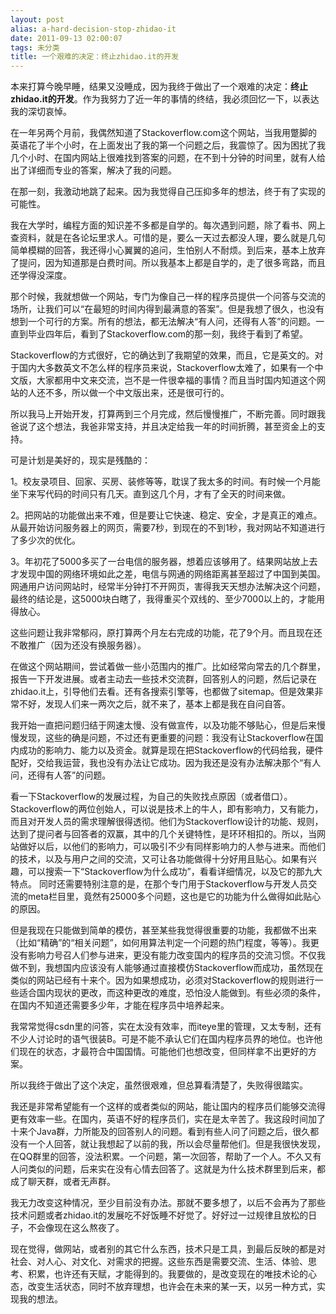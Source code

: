 ```yaml
---
layout: post
alias: a-hard-decision-stop-zhidao-it
date: 2011-09-13 02:00:07
tags: 未分类
title: 一个艰难的决定：终止zhidao.it的开发
---
```


本来打算今晚早睡，结果又没睡成，因为我终于做出了一个艰难的决定：**终止zhidao.it的开发**。作为我努力了近一年的事情的终结，我必须回忆一下，以表达我的深切哀悼。

在一年另两个月前，我偶然知道了Stackoverflow.com这个网站，当我用蹩脚的英语花了半个小时，在上面发出了我的第一个问题之后，我震惊了。因为困扰了我几个小时、在国内网站上很难找到答案的问题，在不到十分钟的时间里，就有人给出了详细而专业的答案，解决了我的问题。

在那一刻，我激动地跳了起来。因为我觉得自己压抑多年的想法，终于有了实现的可能性。

我在大学时，编程方面的知识差不多都是自学的。每次遇到问题，除了看书、网上查资料，就是在各论坛里求人。可惜的是，要么一天过去都没人理，要么就是几句简单模糊的回答，我还得小心翼翼的追问，生怕别人不耐烦。到后来，基本上放弃了提问，因为知道那是白费时间。所以我基本上都是自学的，走了很多弯路，而且还学得没深度。

那个时候，我就想做一个网站，专门为像自己一样的程序员提供一个问答与交流的场所，让我们可以“在最短的时间内得到最满意的答案”。但是我想了很久，也没有想到一个可行的方案。所有的想法，都无法解决“有人问，还得有人答”的问题。一直到毕业四年后，看到了Stackoverflow.com的那一刻，我终于看到了希望。

Stackoverflow的方式很好，它的确达到了我期望的效果，而且，它是英文的。对于国内大多数英文不怎么样的程序员来说，Stackoverflow太难了，如果有一个中文版，大家都用中文来交流，岂不是一件很幸福的事情？而且当时国内知道这个网站的人还不多，所以做一个中文版出来，还是很可行的。

所以我马上开始开发，打算两到三个月完成，然后慢慢推广，不断完善。同时跟我爸说了这个想法，我爸非常支持，并且决定给我一年的时间折腾，甚至资金上的支持。

可是计划是美好的，现实是残酷的：

1。校友录项目、回家、买房、装修等等，耽误了我太多的时间。有时候一个月能坐下来写代码的时间只有几天。直到这几个月，才有了全天的时间来做。

2。把网站的功能做出来不难，但是要让它快速、稳定、安全，才是真正的难点。从最开始访问服务器上的网页，需要7秒，到现在的不到1秒，我对网站不知道进行了多少次的优化。

3。年初花了5000多买了一台电信的服务器，想着应该够用了。结果网站放上去才发现中国的网络环境如此之差，电信与网通的网络距离甚至超过了中国到美国。网通用户访问网站时，经常半分钟打不开网页，害得我天天想办法解决这个问题，最终的结论是，这5000块白瞎了，我得重买个双线的、至少7000以上的，才能用得放心。

这些问题让我非常郁闷，原打算两个月左右完成的功能，花了9个月。而且现在还不敢推广（因为还没有换服务器）。

在做这个网站期间，尝试着做一些小范围内的推广。比如经常向常去的几个群里，报告一下开发进展。或者主动去一些技术交流群，回答别人的问题，然后记录在zhidao.it上，引导他们去看。还有各搜索引擎等，也都做了sitemap。但是效果非常不好，发现人们来一两次之后，就不来了，基本上都是我在自问自答。

我开始一直把问题归结于网速太慢、没有做宣传，以及功能不够贴心，但是后来慢慢发现，这些的确是问题，不过还有更重要的问题：我没有让Stackoverflow在国内成功的影响力、能力以及资金。就算是现在把Stackoverflow的代码给我，硬件配好，交给我运营，我也没有办法让它成功。因为我还是没有办法解决那个“有人问，还得有人答”的问题。

看一下Stackoverflow的发展过程，为自己的失败找点原因（或者借口）。Stackoverflow的两位创始人，可以说是技术上的牛人，即有影响力，又有能力，而且对开发人员的需求理解很得透彻。他们为Stackoverflow设计的功能、规则，达到了提问者与回答者的双赢，其中的几个关键特性，是环环相扣的。所以，当网站做好以后，以他们的影响力，可以吸引不少有同样影响力的人参与进来。而他们的技术，以及与用户之间的交流，又可让各功能做得十分好用且贴心。如果有兴趣，可以搜索一下“Stackoverflow为什么成功”，看看详细情况，以及它的那九大特点。 同时还需要特别注意的是，在那个专门用于Stackoverflow与开发人员交流的meta栏目里，竟然有25000多个问题，这也是它的功能为什么做得如此贴心的原因。

但是我现在只能做到简单的模仿，甚至某些我觉得很重要的功能，我都做不出来（比如“精确”的“相关问题”，如何用算法判定一个问题的热门程度，等等）。我更没有影响力号召人们参与进来，更没有能力改变国内的程序员的交流习惯。不仅我做不到，我想国内应该没有人能够通过直接模仿Stackoverflow而成功，虽然现在类似的网站已经有十来个。因为如果想成功，必须对Stackoverflow的规则进行一些适合国内现状的更改，而这种更改的难度，恐怕没人能做到。有些必须的条件，在国内不知道还需要多少年，才能在程序员中培养起来。

我常常觉得csdn里的问答，实在太没有效率，而iteye里的管理，又太专制，还有不少人讨论时的语气很装B。可是不能不承认它们在国内程序员界的地位。也许他们现在的状态，才最符合中国国情。可能他们也想改变，但同样拿不出更好的方案。

所以我终于做出了这个决定，虽然很艰难，但总算看清楚了，失败得很踏实。

我还是非常希望能有一个这样的或者类似的网站，能让国内的程序员们能够交流得更有效率一些。在国内，英语不好的程序员们，实在是太辛苦了。我这段时间加了十来个Java群，力所能及的回答别人的问题。看到有些人问了问题之后，很久都没有一个人回答，就让我想起了以前的我，所以会尽量帮他们。但是我很快发现，在QQ群里的回答，没法积累。一个问题，第一次回答，帮助了一个人。不久又有人问类似的问题，后来实在没有心情去回答了。这就是为什么技术群里到后来，都成了聊天群，或者无声群。

我无力改变这种情况，至少目前没有办法。那就不要多想了，以后不会再为了那些技术问题或者zhidao.it的发展吃不好饭睡不好觉了。好好过一过规律且放松的日子，不会像现在这么熬夜了。

现在觉得，做网站，或者别的其它什么东西，技术只是工具，到最后反映的都是对社会、对人心、对文化、对需求的把握。这些东西是需要交流、生活、体验、思考、积累，也许还有天赋，才能得到的。我要做的，是改变现在的唯技术论的心态，改变生活状态，同时不放弃理想，也许会在未来的某一天，以另一种方式，实现我的想法。
